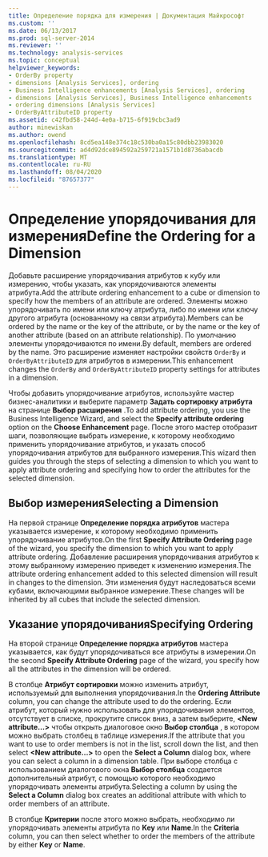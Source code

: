```yaml
---
title: Определение порядка для измерения | Документация Майкрософт
ms.custom: ''
ms.date: 06/13/2017
ms.prod: sql-server-2014
ms.reviewer: ''
ms.technology: analysis-services
ms.topic: conceptual
helpviewer_keywords:
- OrderBy property
- dimensions [Analysis Services], ordering
- Business Intelligence enhancements [Analysis Services], ordering
- dimensions [Analysis Services], Business Intelligence enhancements
- ordering dimensions [Analysis Services]
- OrderByAttributeID property
ms.assetid: c42fbd58-244d-4e0a-b715-6f919cbc3ad9
author: minewiskan
ms.author: owend
ms.openlocfilehash: 8cd5ea148e374c18c530ba0a15c80dbb23983020
ms.sourcegitcommit: ad4d92dce894592a259721a1571b1d8736abacdb
ms.translationtype: MT
ms.contentlocale: ru-RU
ms.lasthandoff: 08/04/2020
ms.locfileid: "87657377"
---
```

# <a name="define-the-ordering-for-a-dimension"></a><span data-ttu-id="4cdef-102">Определение упорядочивания для измерения</span><span class="sxs-lookup"><span data-stu-id="4cdef-102">Define the Ordering for a Dimension</span></span>
  <span data-ttu-id="4cdef-103">Добавьте расширение упорядочивания атрибутов к кубу или измерению, чтобы указать, как упорядочиваются элементы атрибута.</span><span class="sxs-lookup"><span data-stu-id="4cdef-103">Add the attribute ordering enhancement to a cube or dimension to specify how the members of an attribute are ordered.</span></span> <span data-ttu-id="4cdef-104">Элементы можно упорядочивать по имени или ключу атрибута, либо по имени или ключу другого атрибута (основанному на связи атрибута).</span><span class="sxs-lookup"><span data-stu-id="4cdef-104">Members can be ordered by the name or the key of the attribute, or by the name or the key of another attribute (based on an attribute relationship).</span></span> <span data-ttu-id="4cdef-105">По умолчанию элементы упорядочиваются по имени.</span><span class="sxs-lookup"><span data-stu-id="4cdef-105">By default, members are ordered by the name.</span></span> <span data-ttu-id="4cdef-106">Это расширение изменяет настройки свойств `OrderBy` и `OrderByAttributeID` для атрибутов в измерении.</span><span class="sxs-lookup"><span data-stu-id="4cdef-106">This enhancement changes the `OrderBy` and `OrderByAttributeID` property settings for attributes in a dimension.</span></span>  
  
 <span data-ttu-id="4cdef-107">Чтобы добавить упорядочивание атрибутов, используйте мастер бизнес-аналитики и выберите параметр **Задать сортировку атрибута** на странице **Выбор расширения** .</span><span class="sxs-lookup"><span data-stu-id="4cdef-107">To add attribute ordering, you use the Business Intelligence Wizard, and select the **Specify attribute ordering** option on the **Choose Enhancement** page.</span></span> <span data-ttu-id="4cdef-108">После этого мастер отобразит шаги, позволяющие выбрать измерение, к которому необходимо применить упорядочивание атрибутов, и указать способ упорядочивания атрибутов для выбранного измерения.</span><span class="sxs-lookup"><span data-stu-id="4cdef-108">This wizard then guides you through the steps of selecting a dimension to which you want to apply attribute ordering and specifying how to order the attributes for the selected dimension.</span></span>  
  
## <a name="selecting-a-dimension"></a><span data-ttu-id="4cdef-109">Выбор измерения</span><span class="sxs-lookup"><span data-stu-id="4cdef-109">Selecting a Dimension</span></span>  
 <span data-ttu-id="4cdef-110">На первой странице **Определение порядка атрибутов** мастера указывается измерение, к которому необходимо применить упорядочивание атрибутов.</span><span class="sxs-lookup"><span data-stu-id="4cdef-110">On the first **Specify Attribute Ordering** page of the wizard, you specify the dimension to which you want to apply attribute ordering.</span></span> <span data-ttu-id="4cdef-111">Добавление расширения упорядочивания атрибутов к этому выбранному измерению приведет к изменению измерения.</span><span class="sxs-lookup"><span data-stu-id="4cdef-111">The attribute ordering enhancement added to this selected dimension will result in changes to the dimension.</span></span> <span data-ttu-id="4cdef-112">Эти изменения будут наследоваться всеми кубами, включающими выбранное измерение.</span><span class="sxs-lookup"><span data-stu-id="4cdef-112">These changes will be inherited by all cubes that include the selected dimension.</span></span>  
  
## <a name="specifying-ordering"></a><span data-ttu-id="4cdef-113">Указание упорядочивания</span><span class="sxs-lookup"><span data-stu-id="4cdef-113">Specifying Ordering</span></span>  
 <span data-ttu-id="4cdef-114">На второй странице **Определение порядка атрибутов** мастера указывается, как будут упорядочиваться все атрибуты в измерении.</span><span class="sxs-lookup"><span data-stu-id="4cdef-114">On the second **Specify Attribute Ordering** page of the wizard, you specify how all the attributes in the dimension will be ordered.</span></span>  
  
 <span data-ttu-id="4cdef-115">В столбце **Атрибут сортировки** можно изменить атрибут, используемый для выполнения упорядочивания.</span><span class="sxs-lookup"><span data-stu-id="4cdef-115">In the **Ordering Attribute** column, you can change the attribute used to do the ordering.</span></span> <span data-ttu-id="4cdef-116">Если атрибут, который нужно использовать для упорядочивания элементов, отсутствует в списке, прокрутите список вниз, а затем выберите, **\<New attribute...>** чтобы открыть диалоговое окно **Выбор столбца** , в котором можно выбрать столбец в таблице измерения.</span><span class="sxs-lookup"><span data-stu-id="4cdef-116">If the attribute that you want to use to order members is not in the list, scroll down the list, and then select **\<New attribute...>** to open the **Select a Column** dialog box, where you can select a column in a dimension table.</span></span> <span data-ttu-id="4cdef-117">При выборе столбца с использованием диалогового окна **Выбор столбца** создается дополнительный атрибут, с помощью которого необходимо упорядочивать элементы атрибута.</span><span class="sxs-lookup"><span data-stu-id="4cdef-117">Selecting a column by using the **Select a Column** dialog box creates an additional attribute with which to order members of an attribute.</span></span>  
  
 <span data-ttu-id="4cdef-118">В столбце **Критерии** после этого можно выбрать, необходимо ли упорядочивать элементы атрибута по **Key** или **Name**.</span><span class="sxs-lookup"><span data-stu-id="4cdef-118">In the **Criteria** column, you can then select whether to order the members of the attribute by either **Key** or **Name**.</span></span>  
  
  
